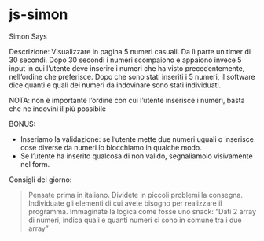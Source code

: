 # js-simon
Simon Says


Descrizione:
Visualizzare in pagina 5 numeri casuali. Da lì parte un timer di 30 secondi. Dopo 30 secondi i numeri scompaiono e appaiono invece 5 input in cui l’utente deve inserire i numeri che ha visto precedentemente, nell’ordine che preferisce.
Dopo che sono stati inseriti i 5 numeri, il software dice quanti e quali dei numeri da indovinare sono stati individuati.

NOTA:
non è importante l’ordine con cui l’utente inserisce i numeri, basta che ne indovini il più possibile

BONUS:

- Inseriamo la validazione: se l’utente mette due numeri uguali o inserisce cose diverse da numeri lo blocchiamo in qualche modo.
- Se l’utente ha inserito qualcosa di non valido, segnaliamolo visivamente nel form.

Consigli del giorno:
> Pensate prima in italiano.
> Dividete in piccoli problemi la consegna.
> Individuate gli elementi di cui avete bisogno per realizzare il programma.
> Immaginate la logica come fosse uno snack: “Dati 2 array di numeri, indica quali e quanti numeri ci sono in comune tra i due array”